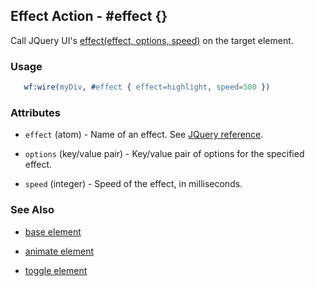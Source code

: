 

## Effect Action - #effect {}

  Call JQuery UI's [effect(effect, options, speed)](http://docs.jquery.com/UI/Effects/effect) on the target element.

### Usage

```erlang
   wf:wire(myDiv, #effect { effect=highlight, speed=500 })

```

### Attributes

   * `effect` (atom) - Name of an effect. See <a href='http://docs.jquery.com/UI/Effects'>JQuery reference</a>.

   * `options` (key/value pair) - Key/value pair of options for the specified effect.

   * `speed` (integer) - Speed of the effect, in milliseconds.

### See Also

 *  [base element](./base.html)

 *  [animate element](./animate.html)

 *  [toggle element](./toggle.html)

 
